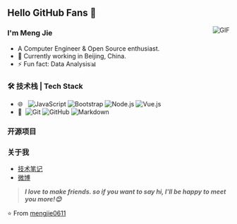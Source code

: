## Hello GitHub Fans 👋
<img align="right" alt="GIF" src="https://raw.githubusercontent.com/JoeyBling/JoeyBling/master/pic/pusheencode.gif" />

### I'm Meng Jie

- A Computer Engineer & Open Source enthusiast.
- 🌱 Currently working in Beijing, China.
- ⚡ Fun fact: Data Analysis📊

### 🛠 技术栈 | Tech Stack
- 🌐 &#160; ![JavaScript](https://img.shields.io/badge/-HTML5-333333?style=flat&logo=HTML5)
![Bootstrap](https://img.shields.io/badge/-Bootstrap-333333?style=flat&logo=bootstrap&logoColor=563D7C)
![Node.js](https://img.shields.io/badge/-Node.js-333333?style=flat&logo=node.js)
![Vue.js](https://img.shields.io/badge/-VueJS-333333?style=flat&logo=Vue.js)
- 🔧 &#160;![Git](https://img.shields.io/badge/-Git-333333?style=flat&logo=git)
![GitHub](https://img.shields.io/badge/-GitHub-333333?style=flat&logo=github)
![Markdown](https://img.shields.io/badge/-Markdown-333333?style=flat&logo=markdown)

### 开源项目


### 关于我
- [技术笔记](https://mengjie0611.github.io )
- [微博](https://weibo.com/u/6039541529)

> ***I love to make friends. so if you want to say hi, I'll be happy to meet you more!😊***

⭐️ From [mengjie0611](https://github.com/mengjie0611)
